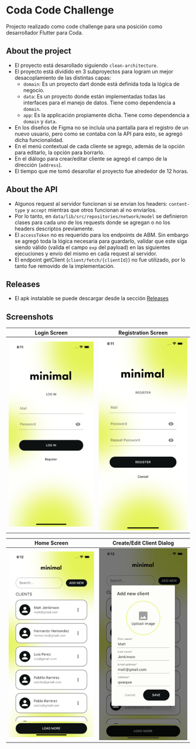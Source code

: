 # Coda Code Challenge

Projecto realizado como code challenge para una posición como desarrollador Flutter para Coda.

## About the project
- El proyecto está desarollado siguiendo `clean-architecture`.
- El proyecto está dividido en 3 subproyectos para logram un mejor desacoplamiento de las distintas capas:
  - `domain`: Es un proyecto dart donde está definida toda la lógica de negocio.
  - `data`: Es un proyecto donde están implementadas todas las interfaces para el manejo de datos. Tiene como dependencia a `domain`.
  - `app`: Es la applicación propiamente dicha. Tiene como dependencia a `domain` y `data`.
- En los diseños de Figma no se incluía una pantalla para el registro de un nuevo usuario, pero como se contaba con la API para esto, se agregó dicha funcionalidad.
- En el menú contextual de cada cliente se agrego, además de la opción para editarlo, la opción para borrarlo.
- En el diálogo para crear/editar cliente se agregó el campo de la dirección (`address`).
- El tiempo que me tomó desarollar el proyecto fue alrededor de 12 horas.

## About the API
- Algunos request al servidor funcionan si se envian los headers: `content-type` y `accept` mientras que otros funcionan al no enviarlos.
- Por lo tanto, en `data/lib/src/repositories/network/model` se definieron clases para cada uno de los requests donde se agregan o no los headers descriptos previamente.
- El `accessToken` no es requerido para los endpoints de ABM. Sin embargo se agregó toda la lógica necesaria para guardarlo, validar que este siga siendo válido (valida el campo `exp` del payload) en las siguientes ejecuciones y envío del mismo en cada request al servidor.
- El endpoint getClient (`client/fetch/{clientId}`) no fue utilizado, por lo tanto fue removido de la implementación.


## Releases
- El apk instalable se puede descargar desde la sección [Releases](https://github.com/emanuelnlopez/flutter-coda-challenge/releases)

## Screenshots

Login Screen | Registration Screen
--- | ----
<img src="extras/login_screen.png" width="300"/> | <img src="extras/create_user_screen.png" width="300"/>

Home Screen | Create/Edit Client Dialog
--- | ----
<img src="extras/home_screen.png" width="300"/> | <img src="extras/client_form_dialog.png" width="300"/>